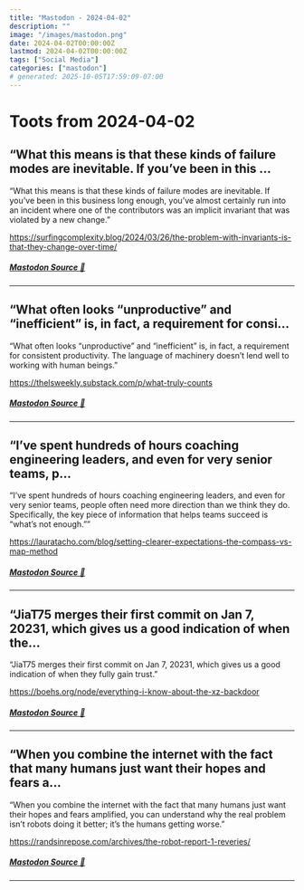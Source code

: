 ```yaml
---
title: "Mastodon - 2024-04-02"
description: ""
image: "/images/mastodon.png"
date: 2024-04-02T00:00:00Z
lastmod: 2024-04-02T00:00:00Z
tags: ["Social Media"]
categories: ["mastodon"]
# generated: 2025-10-05T17:59:09-07:00
---
```


# Toots from 2024-04-02

## “What this means is that these kinds of failure modes are inevitable. If you’ve been in this ...

“What this means is that these kinds of failure modes are inevitable. If you’ve been in this business long enough, you’ve almost certainly run into an incident where one of the contributors was an implicit invariant that was violated by a new change.”

<https://surfingcomplexity.blog/2024/03/26/the-problem-with-invariants-is-that-they-change-over-time/>

##### [Mastodon Source 🐘](https://hachyderm.io/@mweagle/112200071002620168)

---

## “What often looks “unproductive” and “inefficient” is, in fact, a requirement for consi...

“What often looks “unproductive” and “inefficient” is, in fact, a requirement for consistent productivity. The language of machinery doesn’t lend well to working with human beings.”

<https://thelsweekly.substack.com/p/what-truly-counts>

##### [Mastodon Source 🐘](https://hachyderm.io/@mweagle/112200051224761932)

---

## “I’ve spent hundreds of hours coaching engineering leaders, and even for very senior teams, p...

“I’ve spent hundreds of hours coaching engineering leaders, and even for very senior teams, people often need more direction than we think they do. Specifically, the key piece of information that helps teams succeed is “what’s not enough.””

<https://lauratacho.com/blog/setting-clearer-expectations-the-compass-vs-map-method>

##### [Mastodon Source 🐘](https://hachyderm.io/@mweagle/112200032849125140)

---

## “JiaT75 merges their first commit on Jan 7, 20231, which gives us a good indication of when the...

“JiaT75 merges their first commit on Jan 7, 20231, which gives us a good indication of when they fully gain trust.”

<https://boehs.org/node/everything-i-know-about-the-xz-backdoor>

##### [Mastodon Source 🐘](https://hachyderm.io/@mweagle/112200008746517566)

---

## “When you combine the internet with the fact that many humans just want their hopes and fears a...

“When you combine the internet with the fact that many humans just want their hopes and fears amplified, you can understand why the real problem isn’t robots doing it better; it’s the humans getting worse.”

<https://randsinrepose.com/archives/the-robot-report-1-reveries/>

##### [Mastodon Source 🐘](https://hachyderm.io/@mweagle/112199899868352063)

---

